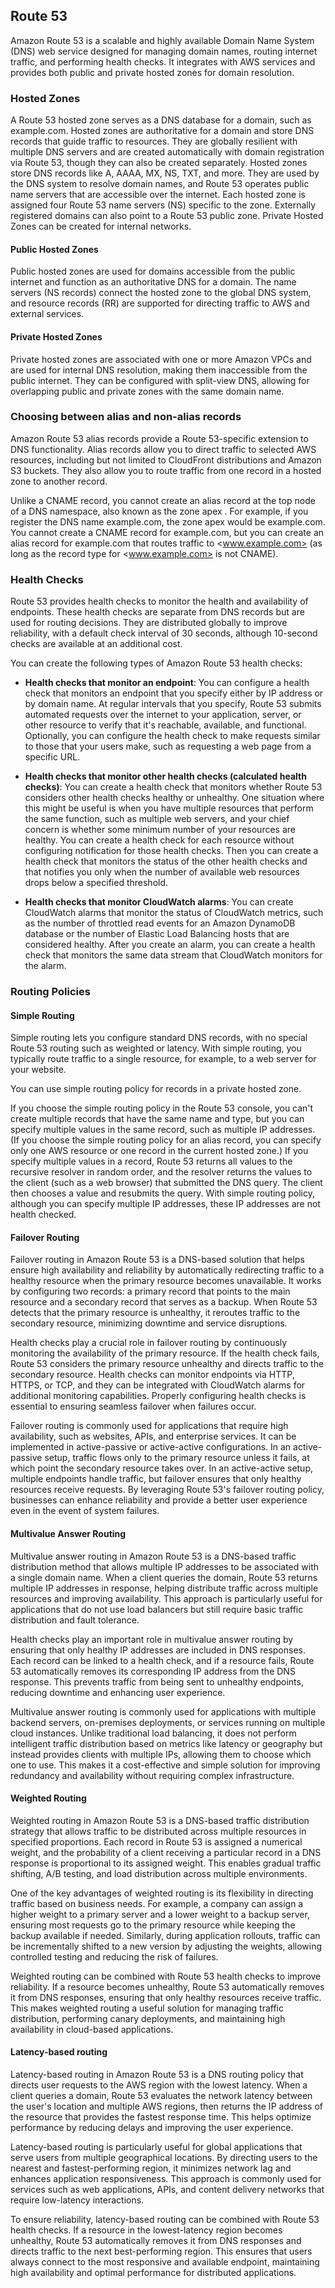 ## Route 53

Amazon Route 53 is a scalable and highly available Domain Name System (DNS) web service designed for managing domain names, routing internet traffic, and performing health checks. It integrates with AWS services and provides both public and private hosted zones for domain resolution.

### Hosted Zones

A Route 53 hosted zone serves as a DNS database for a domain, such as example.com. Hosted zones are authoritative for a domain and store DNS records that guide traffic to resources. They are globally resilient with multiple DNS servers and are created automatically with domain registration via Route 53, though they can also be created separately. Hosted zones store DNS records like A, AAAA, MX, NS, TXT, and more. They are used by the DNS system to resolve domain names, and Route 53 operates public name servers that are accessible over the internet. Each hosted zone is assigned four Route 53 name servers (NS) specific to the zone. Externally registered domains can also point to a Route 53 public zone. Private Hosted Zones can be created for internal networks.

#### Public Hosted Zones

Public hosted zones are used for domains accessible from the public internet and function as an authoritative DNS for a domain. The name servers (NS records) connect the hosted zone to the global DNS system, and resource records (RR) are supported for directing traffic to AWS and external services.

#### Private Hosted Zones

Private hosted zones are associated with one or more Amazon VPCs and are used for internal DNS resolution, making them inaccessible from the public internet. They can be configured with split-view DNS, allowing for overlapping public and private zones with the same domain name.

### Choosing between alias and non-alias records

Amazon Route 53 alias records provide a Route 53-specific extension to DNS functionality. Alias ​​records allow you to direct traffic to selected AWS resources, including but not limited to CloudFront distributions and Amazon S3 buckets. They also allow you to route traffic from one record in a hosted zone to another record.

Unlike a CNAME record, you cannot create an alias record at the top node of a DNS namespace, also known as the zone apex . For example, if you register the DNS name example.com, the zone apex would be example.com. You cannot create a CNAME record for example.com, but you can create an alias record for example.com that routes traffic to <www.example.com> (as long as the record type for <www.example.com> is not CNAME).

### Health Checks

Route 53 provides health checks to monitor the health and availability of endpoints. These health checks are separate from DNS records but are used for routing decisions. They are distributed globally to improve reliability, with a default check interval of 30 seconds, although 10-second checks are available at an additional cost.

You can create the following types of Amazon Route 53 health checks:

- **Health checks that monitor an endpoint**: You can configure a health check that monitors an endpoint that you specify either by IP address or by domain name. At regular intervals that you specify, Route 53 submits automated requests over the internet to your application, server, or other resource to verify that it's reachable, available, and functional. Optionally, you can configure the health check to make requests similar to those that your users make, such as requesting a web page from a specific URL.

- **Health checks that monitor other health checks (calculated health checks)**: You can create a health check that monitors whether Route 53 considers other health checks healthy or unhealthy. One situation where this might be useful is when you have multiple resources that perform the same function, such as multiple web servers, and your chief concern is whether some minimum number of your resources are healthy. You can create a health check for each resource without configuring notification for those health checks. Then you can create a health check that monitors the status of the other health checks and that notifies you only when the number of available web resources drops below a specified threshold.

- **Health checks that monitor CloudWatch alarms**: You can create CloudWatch alarms that monitor the status of CloudWatch metrics, such as the number of throttled read events for an Amazon DynamoDB database or the number of Elastic Load Balancing hosts that are considered healthy. After you create an alarm, you can create a health check that monitors the same data stream that CloudWatch monitors for the alarm.

### Routing Policies

#### Simple Routing

Simple routing lets you configure standard DNS records, with no special Route 53 routing such as weighted or latency. With simple routing, you typically route traffic to a single resource, for example, to a web server for your website.

You can use simple routing policy for records in a private hosted zone.

If you choose the simple routing policy in the Route 53 console, you can't create multiple records that have the same name and type, but you can specify multiple values in the same record, such as multiple IP addresses. (If you choose the simple routing policy for an alias record, you can specify only one AWS resource or one record in the current hosted zone.) If you specify multiple values in a record, Route 53 returns all values to the recursive resolver in random order, and the resolver returns the values to the client (such as a web browser) that submitted the DNS query. The client then chooses a value and resubmits the query. With simple routing policy, although you can specify multiple IP addresses, these IP addresses are not health checked.

#### Failover Routing

Failover routing in Amazon Route 53 is a DNS-based solution that helps ensure high availability and reliability by automatically redirecting traffic to a healthy resource when the primary resource becomes unavailable. It works by configuring two records: a primary record that points to the main resource and a secondary record that serves as a backup. When Route 53 detects that the primary resource is unhealthy, it reroutes traffic to the secondary resource, minimizing downtime and service disruptions.

Health checks play a crucial role in failover routing by continuously monitoring the availability of the primary resource. If the health check fails, Route 53 considers the primary resource unhealthy and directs traffic to the secondary resource. Health checks can monitor endpoints via HTTP, HTTPS, or TCP, and they can be integrated with CloudWatch alarms for additional monitoring capabilities. Properly configuring health checks is essential to ensuring seamless failover when failures occur.

Failover routing is commonly used for applications that require high availability, such as websites, APIs, and enterprise services. It can be implemented in active-passive or active-active configurations. In an active-passive setup, traffic flows only to the primary resource unless it fails, at which point the secondary resource takes over. In an active-active setup, multiple endpoints handle traffic, but failover ensures that only healthy resources receive requests. By leveraging Route 53's failover routing policy, businesses can enhance reliability and provide a better user experience even in the event of system failures.

#### Multivalue Answer Routing

Multivalue answer routing in Amazon Route 53 is a DNS-based traffic distribution method that allows multiple IP addresses to be associated with a single domain name. When a client queries the domain, Route 53 returns multiple IP addresses in response, helping distribute traffic across multiple resources and improving availability. This approach is particularly useful for applications that do not use load balancers but still require basic traffic distribution and fault tolerance.

Health checks play an important role in multivalue answer routing by ensuring that only healthy IP addresses are included in DNS responses. Each record can be linked to a health check, and if a resource fails, Route 53 automatically removes its corresponding IP address from the DNS response. This prevents traffic from being sent to unhealthy endpoints, reducing downtime and enhancing user experience.

Multivalue answer routing is commonly used for applications with multiple backend servers, on-premises deployments, or services running on multiple cloud instances. Unlike traditional load balancing, it does not perform intelligent traffic distribution based on metrics like latency or geography but instead provides clients with multiple IPs, allowing them to choose which one to use. This makes it a cost-effective and simple solution for improving redundancy and availability without requiring complex infrastructure.

#### Weighted Routing

Weighted routing in Amazon Route 53 is a DNS-based traffic distribution strategy that allows traffic to be distributed across multiple resources in specified proportions. Each record in Route 53 is assigned a numerical weight, and the probability of a client receiving a particular record in a DNS response is proportional to its assigned weight. This enables gradual traffic shifting, A/B testing, and load distribution across multiple environments.

One of the key advantages of weighted routing is its flexibility in directing traffic based on business needs. For example, a company can assign a higher weight to a primary server and a lower weight to a backup server, ensuring most requests go to the primary resource while keeping the backup available if needed. Similarly, during application rollouts, traffic can be incrementally shifted to a new version by adjusting the weights, allowing controlled testing and reducing the risk of failures.

Weighted routing can be combined with Route 53 health checks to improve reliability. If a resource becomes unhealthy, Route 53 automatically removes it from DNS responses, ensuring that only healthy resources receive traffic. This makes weighted routing a useful solution for managing traffic distribution, performing canary deployments, and maintaining high availability in cloud-based applications.

#### Latency-based routing

Latency-based routing in Amazon Route 53 is a DNS routing policy that directs user requests to the AWS region with the lowest latency. When a client queries a domain, Route 53 evaluates the network latency between the user's location and multiple AWS regions, then returns the IP address of the resource that provides the fastest response time. This helps optimize performance by reducing delays and improving the user experience.

Latency-based routing is particularly useful for global applications that serve users from multiple geographical locations. By directing users to the nearest and fastest-performing region, it minimizes network lag and enhances application responsiveness. This approach is commonly used for services such as web applications, APIs, and content delivery networks that require low-latency interactions.

To ensure reliability, latency-based routing can be combined with Route 53 health checks. If a resource in the lowest-latency region becomes unhealthy, Route 53 automatically removes it from DNS responses and directs traffic to the next best-performing region. This ensures that users always connect to the most responsive and available endpoint, maintaining high availability and optimal performance for distributed applications.
